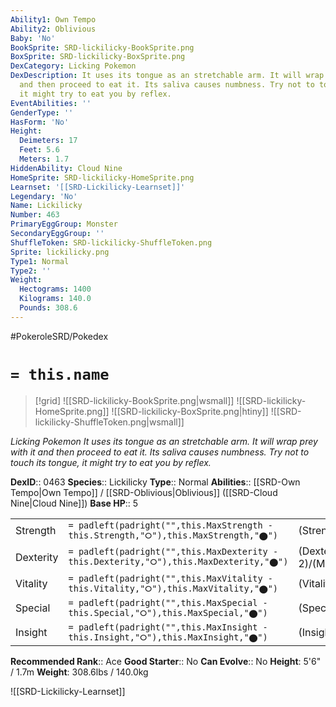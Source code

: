 ```yaml
---
Ability1: Own Tempo
Ability2: Oblivious
Baby: 'No'
BookSprite: SRD-lickilicky-BookSprite.png
BoxSprite: SRD-lickilicky-BoxSprite.png
DexCategory: Licking Pokemon
DexDescription: It uses its tongue as an stretchable arm. It will wrap prey with it
  and then proceed to eat it. Its saliva causes numbness. Try not to touch its tongue,
  it might try to eat you by reflex.
EventAbilities: ''
GenderType: ''
HasForm: 'No'
Height:
  Deimeters: 17
  Feet: 5.6
  Meters: 1.7
HiddenAbility: Cloud Nine
HomeSprite: SRD-lickilicky-HomeSprite.png
Learnset: '[[SRD-Lickilicky-Learnset]]'
Legendary: 'No'
Name: Lickilicky
Number: 463
PrimaryEggGroup: Monster
SecondaryEggGroup: ''
ShuffleToken: SRD-lickilicky-ShuffleToken.png
Sprite: lickilicky.png
Type1: Normal
Type2: ''
Weight:
  Hectograms: 1400
  Kilograms: 140.0
  Pounds: 308.6
---
```


#PokeroleSRD/Pokedex

# `= this.name`

> [!grid]
> ![[SRD-lickilicky-BookSprite.png|wsmall]]
> ![[SRD-lickilicky-HomeSprite.png]]
> ![[SRD-lickilicky-BoxSprite.png|htiny]]
> ![[SRD-lickilicky-ShuffleToken.png|wsmall]]


*Licking Pokemon*
*It uses its tongue as an stretchable arm. It will wrap prey with it and then proceed to eat it. Its saliva causes numbness. Try not to touch its tongue, it might try to eat you by reflex.*

**DexID**:: 0463
**Species**:: Lickilicky
**Type**:: Normal
**Abilities**:: [[SRD-Own Tempo|Own Tempo]] / [[SRD-Oblivious|Oblivious]] ([[SRD-Cloud Nine|Cloud Nine]])
**Base HP**:: 5

|           |                                                                                        |                                          |
| --------- | -------------------------------------------------------------------------------------- | ---------------------------------------- |
| Strength  | `= padleft(padright("",this.MaxStrength - this.Strength,"⭘"),this.MaxStrength,"⬤")`    | (Strength::2)/(MaxStrength::5)   |
| Dexterity | `= padleft(padright("",this.MaxDexterity - this.Dexterity,"⭘"),this.MaxDexterity,"⬤")` | (Dexterity:: 2)/(MaxDexterity::4) |
| Vitality  | `= padleft(padright("",this.MaxVitality - this.Vitality,"⭘"),this.MaxVitality,"⬤")`    | (Vitality::3)/(MaxVitality::6)   |
| Special   | `= padleft(padright("",this.MaxSpecial - this.Special,"⭘"),this.MaxSpecial,"⬤")`       | (Special::2)/(MaxSpecial::5)     |
| Insight   | `= padleft(padright("",this.MaxInsight - this.Insight,"⭘"),this.MaxInsight,"⬤")`       | (Insight::3)/(MaxInsight::6)     |


**Recommended Rank**:: Ace
**Good Starter**:: No
**Can Evolve**:: No
**Height**: 5'6" / 1.7m
**Weight**: 308.6lbs / 140.0kg

![[SRD-Lickilicky-Learnset]]